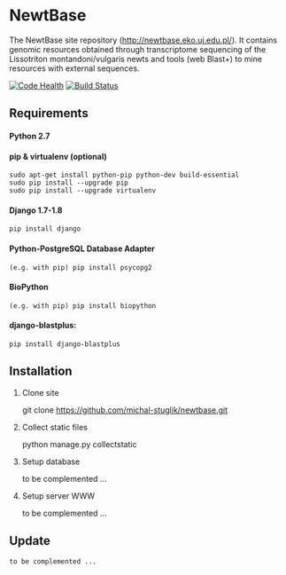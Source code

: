NewtBase
========

The NewtBase site repository (http://newtbase.eko.uj.edu.pl/). It contains genomic resources obtained through transcriptome sequencing of the Lissotriton montandoni/vulgaris newts
and tools (web Blast+) to mine resources with external sequences.



[![Code Health](https://landscape.io/github/michal-stuglik/newtbase/master/landscape.svg?style=flat)](https://landscape.io/github/michal-stuglik/newtbase/master)
[![Build Status](https://travis-ci.org/michal-stuglik/newtbase.svg?branch=master)](https://travis-ci.org/michal-stuglik/newtbase)
    

Requirements
------------

####  Python 2.7

####   pip & virtualenv (optional)

    sudo apt-get install python-pip python-dev build-essential
    sudo pip install --upgrade pip
    sudo pip install --upgrade virtualenv


####   Django 1.7-1.8

    pip install django


####   Python-PostgreSQL Database Adapter

    (e.g. with pip) pip install psycopg2


#### BioPython

    (e.g. with pip) pip install biopython


####  django-blastplus:

    pip install django-blastplus


Installation
------------


1.  Clone site

    git clone https://github.com/michal-stuglik/newtbase.git


2.  Collect static files

    python manage.py collectstatic

3.  Setup database

    to be complemented ...


4.  Setup server WWW

    to be complemented ...




Update
------

    to be complemented ...



